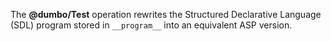 The **@dumbo/Test** operation rewrites the Structured Declarative Language (SDL) program stored in `__program__` into an equivalent ASP version.
